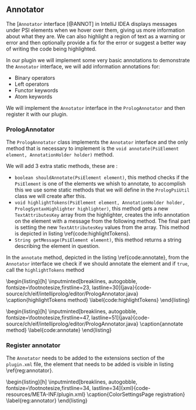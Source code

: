 ## Annotator

The [`Annotator` interface [@ANNOT] in IntelliJ IDEA displays messages under PSI elements when we hover over them, giving
us more information about what they are. We can also highlight a region of text as a warning or error
and then optionally provide a fix for the error or suggest a better way of writing the code being
highlighted.

In our plugin we will implement some very basic annotations to demonstrate the `Annotator` interface,
we will add information annotations for:

+ Binary operators
+ Left operators
+ Functor keywords
+ Atom keywords

We will implement the `Annotator` interface in the `PrologAnnotator` and then register it with our plugin.

### PrologAnnotator

The `PrologAnnotator` class implements the `Annotator` interface and the only method that is necessary
to implement is the `void annotate(PsiElement element, AnnotationHolder holder)` method.

We will add 3 extra static methods, these are :

+ `boolean shouldAnnotate(PsiElement element)`, this method checks if the `PsiElement` is one of the
  elements we whish to annotate, to accomplish this we use some static methods that we will define in
  the `PrologPsiUtil` class we will create after this.
+ `void highlightTokens(PsiElement element, AnnotationHolder holder, PrologSyntaxHighlighter highlighter)`,
  this method gets a new `TextAttributesKey` array from the highlighter, creates the info annotation on the
  element with a message from the following method. The final part is setting the new `TextAttributesKey` values from the array. This method is depicted in listing \ref{code:highlightTokens}.
+ `String getMessage(PsiElement element)`, this method returns a string describing the element in question.

In the `annotate` method, depicted in the listing \ref{code:annotate}, from the `Annotator` interface we check if we should annotate the element
and if `true`, call the `highlightTokens` method

\begin{listing}[h]
\inputminted[breaklines, autogobble, fontsize=\footnotesize,firstline=23, lastline=30]{java}{code-source/ch/eif/intelliprolog/editor/PrologAnnotator.java}
\caption{highlightTokens method}
\label{code:highlightTokens}
\end{listing}

\begin{listing}[h]
\inputminted[breaklines, autogobble, fontsize=\footnotesize,firstline=47, lastline=51]{java}{code-source/ch/eif/intelliprolog/editor/PrologAnnotator.java}
\caption{annotate method}
\label{code:annotate}
\end{listing}

### Register annotator

The `Annotator` needs to be added to the extensions section of the `plugin.xml` file,
the element that needs to be added is visible in listing \ref{reg:annotator}.

\begin{listing}[h]
\inputminted[breaklines, autogobble, fontsize=\footnotesize,firstline=34, lastline=34]{xml}{code-resources/META-INF/plugin.xml}
\caption{ColorSettingsPage registration}
\label{reg:annotator}
\end{listing}
